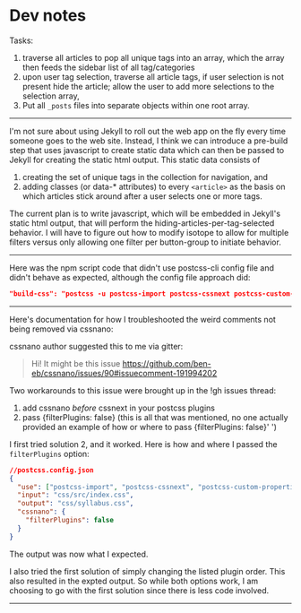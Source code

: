 # Dev notes

Tasks:
1. traverse all articles to pop all unique tags into an array, which the array then feeds the sidebar list of all tag/categories
2. upon user tag selection, traverse all article tags, if user selection is not present hide the article; allow the user to add more selections to the selection array,
3. Put all `_posts` files into separate objects within one root array.

---

I'm not sure about using Jekyll to roll out the web app on the fly every time someone goes to the web site. Instead, I think we can introduce a pre-build step that uses javascript to create static data which can then be passed to Jekyll for creating the static html output. This static data consists of
  1) creating the set of unique tags in the collection for navigation, and
  2) adding classes (or data-* attributes) to every `<article>` as the basis on which articles stick around after a user selects one or more tags.

The current plan is to write javascript, which will be embedded in Jekyll's static html output, that will perform the hiding-articles-per-tag-selected behavior. I will have to figure out how to modify isotope to allow for multiple filters versus only allowing one filter per button-group to initiate behavior.




---

Here was the npm script code that didn't use postcss-cli config file and didn't behave as expected, although the config file approach did:

```json
"build-css": "postcss -u postcss-import postcss-cssnext postcss-custom-properties postcss-custom-media -o css/syllabus.css css/src/index.css"
```


---

Here's documentation for how I troubleshooted the weird comments not being removed via cssnano:

cssnano author suggested this to me via gitter:

> Hi! It might be this issue https://github.com/ben-eb/cssnano/issues/90#issuecomment-191994202

Two workarounds to this issue were brought up in the !gh issues thread:
1. add cssnano _before_ cssnext in your postcss plugins
2. pass {filterPlugins: false} (this is all that was mentioned, no one actually provided an example of how or where to pass {filterPlugins: false}'  ')

I first tried solution 2, and it worked. Here is how and where I passed the `filterPlugins` option:


```json
//postcss.config.json
{
  "use": ["postcss-import", "postcss-cssnext", "postcss-custom-properties", "postcss-custom-media", "cssnano"],
  "input": "css/src/index.css",
  "output": "css/syllabus.css",
  "cssnano": {
    "filterPlugins": false
  }
}
```

The output was now what I expected.

I also tried the first solution of simply changing the listed plugin order. This also resulted in the expted output. So while both options work, I am choosing to go with the first solution since there is less code involved.


---
